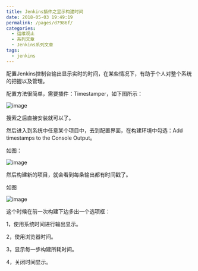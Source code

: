 ```yaml
---
title: Jenkins插件之显示构建时间
date: 2018-05-03 19:49:19
permalink: /pages/d7986f/
categories:
  - 运维观止
  - 系列文章
  - Jenkins系列文章
tags:
  - jenkins
---
```


配置Jenkins控制台输出显示实时的时间，在某些情况下，有助于个人对整个系统的把握以及管理。

配置方法很简单，需要插件：Timestamper，如下图所示：

![image](https://tvax1.sinaimg.cn/large/008k1Yt0ly1grke3uhqd4j316b0aojt4.jpg)

搜索之后直接安装就可以了。

然后进入到系统中任意某个项目中，去到配置界面，在构建环境中勾选：Add timestamps to the Console Output。

如图：

![image](https://tvax1.sinaimg.cn/large/008k1Yt0ly1grke3zint1j30xg09t0u3.jpg)

然后构建新的项目，就会看到每条输出都有时间戳了。

如图

![image](https://tva1.sinaimg.cn/large/008k1Yt0ly1grke44m8s8j315c0lbtef.jpg)

这个时候在前一次构建下边多出一个选项框：

1，使用系统时间进行输出显示。

2，使用浏览器时间。

3，显示每一步构建所耗时间。

4，关闭时间显示。
